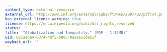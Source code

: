 ```yaml
---
content_type: external-resource
external_url: http://www.imf.org/external/pubs/ft/weo/2007/02/pdf/c4.pdf
has_external_license_warning: true
license: https://en.wikipedia.org/wiki/All_rights_reserved
status: ''
title: '"Globalization and Inequality." (PDF - 1.34MB)'
uid: 621aada4-6374-48f5-b805-0ae1611d861f
wayback_url: ''
---
```

